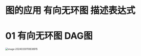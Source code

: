 # 图的应用 有向无环图 描述表达式



# 01 有向无环图 DAG图

<img src="https://cvp.oss-cn-shanghai.aliyuncs.com/picgo/202403301106004.png" alt="image-20240330110638915" style="zoom:50%;" />